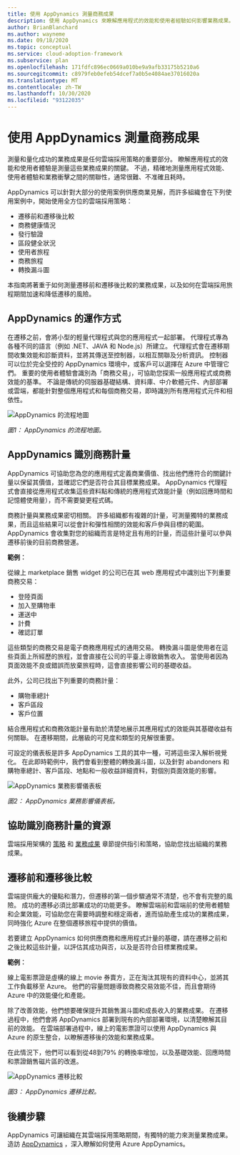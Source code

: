 ```yaml
---
title: 使用 AppDynamics 測量商務成果
description: 使用 AppDynamics 來瞭解應用程式的效能和使用者經驗如何影響業務成果。
author: BrianBlanchard
ms.author: wayneme
ms.date: 09/18/2020
ms.topic: conceptual
ms.service: cloud-adoption-framework
ms.subservice: plan
ms.openlocfilehash: 171fdfc896ec0669a010be9a9afb33175b5210a6
ms.sourcegitcommit: c8979feb0efeb54dcef7a0b5e4084ae37016020a
ms.translationtype: MT
ms.contentlocale: zh-TW
ms.lasthandoff: 10/30/2020
ms.locfileid: "93122035"
---
```

<!-- docutune:casing "Movie Tickets Online" -->

# <a name="measure-business-outcomes-with-appdynamics"></a>使用 AppDynamics 測量商務成果

測量和量化成功的業務成果是任何雲端採用策略的重要部分。 瞭解應用程式的效能和使用者體驗是測量這些業務成果的關鍵。 不過，精確地測量應用程式效能、使用者體驗和業務衝擊之間的關聯性，通常很難、不准確且耗時。

AppDynamics 可以針對大部分的使用案例供應商業見解，而許多組織會在下列使用案例中，開始使用全方位的雲端採用策略：

- 遷移前和遷移後比較
- 商務健康情況
- 發行驗證
- 區段健全狀況
- 使用者旅程
- 商務旅程
- 轉換漏斗圖

本指南將著重于如何測量遷移前和遷移後比較的業務成果，以及如何在雲端採用旅程期間加速和降低遷移的風險。

## <a name="how-appdynamics-works"></a>AppDynamics 的運作方式

在遷移之前，會將小型的輕量代理程式與您的應用程式一起部署。 代理程式專為各種不同的語言（例如 .NET、JAVA 和 Node.js）所建立。 代理程式會在遷移期間收集效能和診斷資料，並將其傳送至控制器，以相互關聯及分析資訊。 控制器可以位於完全受控的 AppDynamics 環境中，或客戶可以選擇在 Azure 中管理它們。 重要的使用者體驗會識別為「商務交易」，可協助您探索一般應用程式或商務效能的基準。 不論是傳統的伺服器基礎結構、資料庫、中介軟體元件、內部部署或雲端，都能針對整個應用程式和每個商務交易，即時識別所有應用程式元件和相依性。

![AppDynamics 的流程地圖](./media/app-dynamics-flow-map.jpg)

_圖1： AppDynamics 的流程地圖。_

## <a name="appdynamics-identifies-business-metrics"></a>AppDynamics 識別商務計量

AppDynamics 可協助您為您的應用程式定義商業價值、找出他們應符合的關鍵計量以保留其價值，並確認它們是否符合其目標業務成果。 AppDynamics 代理程式會直接從應用程式收集這些資料點和傳統的應用程式效能計量（例如回應時間和記憶體使用量），而不需要變更程式碼。

商務計量與業務成果密切相關。 許多組織都有複雜的計量，可測量獨特的業務成果，而且這些結果可以從會計和彈性相關的效能和客戶參與目標的範圍。 AppDynamics 會收集對您的組織而言是特定且有用的計量，而這些計量可以參與遷移前後的目前商務營運。

**範例︰**

從線上 marketplace 銷售 widget 的公司已在其 web 應用程式中識別出下列重要商務交易：

- 登陸頁面
- 加入至購物車
- 運送中
- 計費
- 確認訂單

這些類型的商務交易是電子商務應用程式的通用交易。 轉換漏斗圖是使用者在這些頁面上所經歷的旅程，並會直接在公司的平臺上導致銷售收入。 當使用者因為頁面效能不良或錯誤而放棄旅程時，這會直接影響公司的基礎收益。

此外，公司已找出下列重要的商務計量：

- 購物車總計
- 客戶區段
- 客戶位置

結合應用程式和商務效能計量有助於清楚地展示其應用程式的效能與其基礎收益有何關聯。 在遷移期間，此層級的可見度和類型的見解很重要。

可設定的儀表板是許多 AppDynamics 工具的其中一種，可將這些深入解析視覺化。 在此即時範例中，我們會看到整體的轉換漏斗圖，以及針對 abandoners 和購物車總計、客戶區段、地點和一般收益詳細資料，對個別頁面效能的影響。

![AppDynamics 業務影響儀表板](./media/app-dynamics-business-impact-dashboard.jpg)

_圖2： AppDynamics 業務影響儀表板。_

## <a name="resources-to-help-identify-business-metrics"></a>協助識別商務計量的資源

雲端採用架構的 [策略](../strategy/index.md) 和 [業務成果](../strategy/business-outcomes/index.md) 章節提供指引和策略，協助您找出組織的業務成果。

## <a name="pre--and-post-migration-comparison"></a>遷移前和遷移後比較

雲端提供龐大的優點和潛力，但遷移的第一個步驟通常不清楚，也不會有完整的風險。 成功的遷移必須比部署成功的功能更多。 瞭解雲端前和雲端前的使用者體驗和企業效能，可協助您在需要時調整和穩定兩者，進而協助產生成功的業務成果，同時強化 Azure 在整個遷移旅程中提供的價值。

若要建立 AppDynamics 如何供應商務和應用程式計量的基礎，請在遷移之前和之後比較這些計量，以評估其成功與否，以及是否符合目標業務成果。

**範例︰**

線上電影票證是虛構的線上 movie 券賣方，正在淘汰其現有的資料中心，並將其工作負載移至 Azure。 他們的容量問題導致商務交易效能不佳，而且會期待 Azure 中的效能優化和產能。

除了改善效能，他們想要確保提升其銷售漏斗圖和成長收入的業務成果。 在遷移過程中，他們會將 AppDynamics 部署到現有的內部部署環境，以清楚瞭解其目前的效能。 在雲端部署過程中，線上的電影票證可以使用 AppDynamics 與 Azure 的原生整合，以瞭解遷移後的效能和業務成果。

在此情況下，他們可以看到從48到79% 的轉換率增加，以及基礎效能、回應時間和票證銷售磁片區的改進。

![AppDynamics 遷移比較](./media/app-dynamics-migration-comparison.jpg)

_圖3： AppDynamics 遷移比較。_

## <a name="next-steps"></a>後續步驟

AppDynamics 可讓組織在其雲端採用策略期間，有獨特的能力來測量業務成果。 造訪 [AppDynamics](https://www.appdynamics.com/product/infrastructure-monitoring/cloud-monitoring/microsoft-azure) ，深入瞭解如何使用 Azure AppDynamics。
